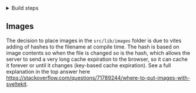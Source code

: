 <details><summary>Build steps</summary>

## Building

To create a production version of your app:

```bash
npm run build
```

You can preview the production build with `npm run preview`.

> To deploy your app, you may need to install an
> [adapter](https://kit.svelte.dev/docs/adapters) for your target environment.

</details>

## Images

The decision to place images in the `src/lib/images` folder is due to vites
adding of hashes to the filename at compile time. The hash is based on image
contents so when the file is changed so is the hash, which allows the server to
send a very long cache expiration to the browser, so it can cache it forever or
until it changes (key-based cache expiration). See a full explanation in the top
answer here
https://stackoverflow.com/questions/71789244/where-to-put-images-with-sveltekit.
